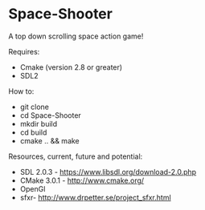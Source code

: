 Space-Shooter
=============

A top down scrolling space action game!

Requires:
* Cmake (version 2.8 or greater)
* SDL2

How to:
* git clone
* cd Space-Shooter
* mkdir build
* cd build
* cmake .. && make



Resources, current, future and potential:
* SDL 2.0.3 - https://www.libsdl.org/download-2.0.php
* CMake 3.0.1 - http://www.cmake.org/
* OpenGl
* sfxr- http://www.drpetter.se/project_sfxr.html
